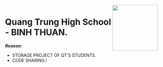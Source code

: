 <img src="https://i.imgur.com/ot9Iov3.png" width="150px" length="50px" align="right">

# Quang Trung High School - BINH THUAN.
***Reason:***
- STORAGE PROJECT OF QT'S STUDENTS.
- CODE SHARING.!
